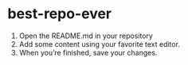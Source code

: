 # best-repo-ever

1. Open the README.md in your repository
2. Add some content using your favorite text editor.
3. When you’re finished, save your changes.